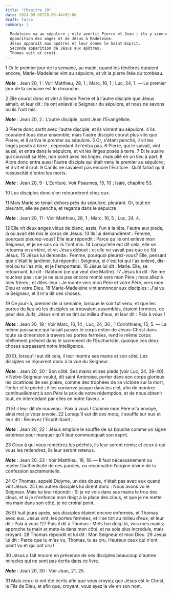 ```yaml
---
title: "Chapitre 20"
date: 2024-09-06T20:00:44+02:00
draft: false
summary: |
  
  Madeleine va au sépulcre ; elle avertit Pierre et Jean ; ils y viennent ensemble.
  Apparition des anges et de Jésus à Madeleine.
  Jésus apparaît aux apôtres et leur donne le Saint-Esprit.
  Seconde apparition de Jésus aux apôtres.
  Thomas voit et croit.
---
```



1 Or le premier jour de la semaine, au matin, quand les ténèbres duraient encore, Marie-Madeleine vint au sépulcre, et vit la pierre ôtée du tombeau.

***Note*** :  Jean 20, 1 : Voir Matthieu, 28, 1 ; Marc, 16, 1 ; Luc, 24, 1. ― Le premier jour de la semaine est le dimanche.

2 Elle courut donc et vint à Simon Pierre et à l'autre disciple que Jésus aimait, et leur dit : Ils ont enlevé le Seigneur du sépulcre, et nous ne savons où ils l'ont mis.

***Note*** :  Jean 20, 2 : L’autre disciple, saint Jean l’Evangéliste.

3 Pierre donc sortit avec l'autre disciple, et ils vinrent au sépulcre. 4 Ils couraient tous deux ensemble; mais l'autre disciple courut plus vite que Pierre, et il arriva le premier au sépulcre. 5 Or, s'étant penché, il vit les linges posés à terre ; cependant il n'entra pas. 6 Pierre, qui le suivait, vint aussi, et entra dans le sépulcre, et vit les linges posés à terre, 7 Et le suaire qui couvrait sa tête, non point avec les linges, mais plié en un lieu à part. 8 Alors donc entra aussi l'autre disciple qui était venu le premier au sépulcre ; et il vit et il crut. 9 Car ils ne savaient pas encore l'Ecriture : Qu'il fallait qu'il ressuscitât d'entre les morts.

***Note*** :  Jean 20, 9 : L’Ecriture. Voir Psaumes, 15, 10 ; Isaïe, chapitre 53.

10 Les disciples donc s'en retournèrent chez eux.


11 Mais Marie se tenait dehors près du sépulcre, pleurant. Or, tout en pleurant, elle se pencha, et regarda dans le sépulcre ;

***Note*** :  Jean 20, 11 : Voir Matthieu, 28, 1 ; Marc, 16, 5 ; Luc, 24, 4.

12 Elle vit deux anges vêtus de blanc, assis, l'un à la tête, l'autre aux pieds, là où avait été mis le corps de Jésus. 13 Ils lui demandèrent : Femme, pourquoi pleurez-vous? Elle leur répondit : Parce qu'ils ont enlevé mon Seigneur, et je ne sais où ils l'ont mis. 14 Lorsqu'elle eut dit cela, elle se retourna en arrière, et vit Jésus debout ; et elle ne savait pas que ce fût Jésus. 15 Jésus lui demanda : Femme, pourquoi pleurez-vous? Elle, pensant que c'était le jardinier, lui répondit : Seigneur, si c'est toi qui l'as enlevé, dis-moi où tu l'as mis, et je l'emporterai. 16 Jésus lui dit : Marie. Elle, se retournant, lui dit : Rabboni (ce qui veut dire Maître). 17 Jésus lui dit : Ne me touchez pas ; car je ne suis pas encore monté vers mon Père ; mais allez à mes frères ; et dites-leur : Je monte vers mon Père et votre Père, vers mon Dieu et votre Dieu. 18 Marie-Madeleine vint annoncer aux disciples : J'ai vu le Seigneur, et il m'a dit ces choses.


19 Ce jour-là, premier de la semaine, lorsque le soir fut venu, et que les portes du lieu où les disciples se trouvaient assemblés, étaient fermées, de peur des Juifs, Jésus vint et se tint au milieu d'eux, et leur dit : Paix à vous !

***Note*** :  Jean 20, 19 : Voir Marc, 16, 14 ; Luc, 24, 36 ; 1 Corinthiens, 15, 5. ― La même puissance qui faisait passer le corps entier de Jésus-Christ dans toute sa dimension à travers les portes fermées, rend le même corps réellement présent dans le sacrement de l’Eucharistie, quoique ces deux choses surpassent notre intelligence.

20 Et, lorsqu'il eut dit cela, il leur montra ses mains et son côté. Les disciples se réjouirent donc à la vue du Seigneur.

***Note*** :  Jean 20, 20 : Son côté. Ses mains et ses pieds (voir Luc, 24, 39-40). « Notre-Seigneur voulut, dit saint Ambroise, porter dans son corps glorieux les cicatrices de ses plaies, comme des trophées de sa victoire sur la mort, l’enfer et le péché ; il les conserve jusque dans les ciel, afin de montrer continuellement à son Père le prix de notre rédemption, et de nous obtenir tout, en intercédant par elles en notre faveur. »

21 Et il leur dit de nouveau : Paix à vous ! Comme mon Père m'a envoyé, ainsi moi je vous envoie. 22 Lorsqu'il eut dit ces mots, il souffla sur eux et leur dit : Recevez l'Esprit-Saint ;

***Note*** :  Jean 20, 22 : Jésus emploie le souffle de sa bouche comme un signe extérieur pour marquer qu’il leur communiquait son esprit.

23 Ceux à qui vous remettrez les péchés, ils leur seront remis; et ceux à qui vous les retiendrez, ils leur seront retenus.

***Note*** :  Jean 20, 23 : Voir Matthieu, 18, 18. ― Il faut nécessairement ou rejeter l’authenticité de ces paroles, ou reconnaître l’origine divine de la confession sacramentelle.


24 Or Thomas, appelé Didyme, un des douze, n'était pas avec eux quand vint Jésus. 25 Les autres disciples lui dirent donc : Nous avons vu le Seigneur. Mais lui leur répondit : Si je ne vois dans ses mains le trou des clous, et si je n'enfonce mon doigt à la place des clous, et que je ne mette ma main dans son côté, je ne croirai point.


26 Et huit jours après, ses disciples étaient encore enfermés, et Thomas avec eux. Jésus vint, les portes fermées, et il se tint au milieu d'eux, et leur dit : Paix à vous !27 Puis il dit à Thomas : Mets ton doigt là, vois mes mains; approche ta main et mets-la dans mon côté, et ne sois plus incrédule, mais croyant. 28 Thomas répondit et lui dit : Mon Seigneur et mon Dieu. 29 Jésus lui dit : Parce que tu m'as vu, Thomas, tu as cru. Heureux ceux qui n'ont point vu et qui ont cru !


30 Jésus a fait encore en présence de ses disciples beaucoup d'autres miracles qui ne sont pas écrits dans ce livre.

***Note*** :  Jean 20, 30 : Voir Jean, 21, 25.

31 Mais ceux-ci ont été écrits afin que vous croyiez que Jésus est le Christ, le Fils de Dieu, et afin que, croyant, vous ayez la vie en son nom.

